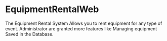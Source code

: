 # EquipmentRentalWeb
The Equipment Rental System Allows you to rent equipment for any type of event. Administrator are granted more features like Managing equipment Saved in the Database.
